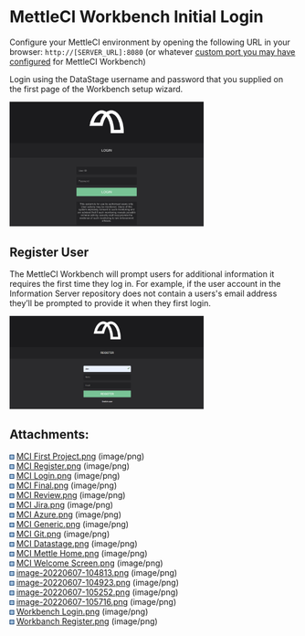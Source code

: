# MettleCI Workbench Initial Login

Configure your MettleCI environment by opening the following URL in your
browser: `http://[SERVER_URL]:8080` (or whatever <a
href="https://datamigrators.atlassian.net/wiki/spaces/MCIDOC/pages/588972035/Configuring+Workbench+to+use+a+custom+port+number"
rel="nofollow">custom port you may have configured</a> for MettleCI
Workbench)

Login using the DataStage username and password that you supplied on the
first page of the Workbench setup wizard.

<img src="attachments/615579665/2239070220.png?width=340"
class="image-center" loading="lazy"
data-image-src="attachments/615579665/2239070220.png" data-height="682"
data-width="1061" data-unresolved-comment-count="0"
data-linked-resource-id="2239070220" data-linked-resource-version="1"
data-linked-resource-type="attachment"
data-linked-resource-default-alias="Workbench Login.png"
data-base-url="https://datamigrators.atlassian.net/wiki"
data-linked-resource-content-type="image/png"
data-linked-resource-container-id="615579665"
data-linked-resource-container-version="7"
data-media-id="97e0e431-1f3a-4922-bd8e-610c3ca71f52"
data-media-type="file" width="340" />

## Register User

The MettleCI Workbench will prompt users for additional information it
requires the first time they log in. For example, if the user account in
the Information Server repository does not contain a users's email
address they’ll be prompted to provide it when they first login.

<img src="attachments/615579665/2239266829.png?width=340"
class="image-center" loading="lazy"
data-image-src="attachments/615579665/2239266829.png" data-height="647"
data-width="1354" data-unresolved-comment-count="0"
data-linked-resource-id="2239266829" data-linked-resource-version="1"
data-linked-resource-type="attachment"
data-linked-resource-default-alias="Workbanch Register.png"
data-base-url="https://datamigrators.atlassian.net/wiki"
data-linked-resource-content-type="image/png"
data-linked-resource-container-id="615579665"
data-linked-resource-container-version="7"
data-media-id="0a2f3ddb-eece-42f9-a48a-296a2a397334"
data-media-type="file" width="340" />

## Attachments:

<img src="images/icons/bullet_blue.gif" width="8" height="8" /> [MCI
First Project.png](attachments/615579665/615579671.png) (image/png)  
<img src="images/icons/bullet_blue.gif" width="8" height="8" /> [MCI
Register.png](attachments/615579665/615579674.png) (image/png)  
<img src="images/icons/bullet_blue.gif" width="8" height="8" /> [MCI
Login.png](attachments/615579665/615579677.png) (image/png)  
<img src="images/icons/bullet_blue.gif" width="8" height="8" /> [MCI
Final.png](attachments/615579665/615579680.png) (image/png)  
<img src="images/icons/bullet_blue.gif" width="8" height="8" /> [MCI
Review.png](attachments/615579665/615579683.png) (image/png)  
<img src="images/icons/bullet_blue.gif" width="8" height="8" /> [MCI
Jira.png](attachments/615579665/615579686.png) (image/png)  
<img src="images/icons/bullet_blue.gif" width="8" height="8" /> [MCI
Azure.png](attachments/615579665/615579689.png) (image/png)  
<img src="images/icons/bullet_blue.gif" width="8" height="8" /> [MCI
Generic.png](attachments/615579665/615579692.png) (image/png)  
<img src="images/icons/bullet_blue.gif" width="8" height="8" /> [MCI
Git.png](attachments/615579665/615579695.png) (image/png)  
<img src="images/icons/bullet_blue.gif" width="8" height="8" /> [MCI
Datastage.png](attachments/615579665/615579698.png) (image/png)  
<img src="images/icons/bullet_blue.gif" width="8" height="8" /> [MCI
Mettle Home.png](attachments/615579665/615579701.png) (image/png)  
<img src="images/icons/bullet_blue.gif" width="8" height="8" /> [MCI
Welcome Screen.png](attachments/615579665/615579704.png) (image/png)  
<img src="images/icons/bullet_blue.gif" width="8" height="8" />
[image-20220607-104813.png](attachments/615579665/2224455701.png)
(image/png)  
<img src="images/icons/bullet_blue.gif" width="8" height="8" />
[image-20220607-104923.png](attachments/615579665/2224390190.png)
(image/png)  
<img src="images/icons/bullet_blue.gif" width="8" height="8" />
[image-20220607-105252.png](attachments/615579665/2225274893.png)
(image/png)  
<img src="images/icons/bullet_blue.gif" width="8" height="8" />
[image-20220607-105716.png](attachments/615579665/2224586781.png)
(image/png)  
<img src="images/icons/bullet_blue.gif" width="8" height="8" />
[Workbench Login.png](attachments/615579665/2239070220.png)
(image/png)  
<img src="images/icons/bullet_blue.gif" width="8" height="8" />
[Workbanch Register.png](attachments/615579665/2239266829.png)
(image/png)  
